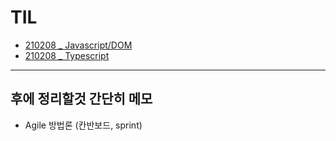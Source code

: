 # TIL

* [210208 _ Javascript/DOM](https://github.com/dmsdl950823/TIL/blob/master/Javascript/%E2%9D%A4%EF%B8%8F%20DOM.md)  
* [210208 _ Typescript](https://github.com/dmsdl950823/TIL/blob/master/Typescript/Typescript_Handbook_sum.md)  


--------------------

## 후에 정리할것 간단히 메모

- Agile 방법론 (칸반보드, sprint)
